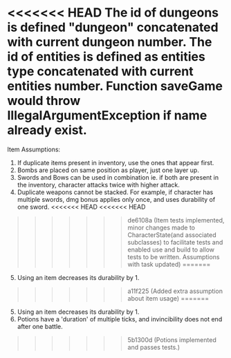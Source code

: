 <<<<<<< HEAD
The id of dungeons is defined "dungeon" concatenated with current dungeon number.
The id of entities is defined as entities type concatenated with current entities number.
Function saveGame would throw IllegalArgumentException if name already exist.
=======
Item Assumptions:
1. If duplicate items present in inventory, use the ones that appear first.
2. Bombs are placed on same position as player, just one layer up.
3. Swords and Bows can be used in combination ie. if both are present in the inventory, character attacks twice with higher attack.
4. Duplicate weapons cannot be stacked. For example, if character has multiple swords, dmg bonus applies only once, and uses
   durability of one sword.
<<<<<<< HEAD
<<<<<<< HEAD
>>>>>>> de6108a (Item tests implemented, minor changes made to CharacterState(and associated subclasses) to facilitate tests and enabled use and build to allow tests to be written. Assumptions with task updated)
=======
5. Using an item decreases its durability by 1.
>>>>>>> a11f225 (Added extra assumption about item usage)
=======
5. Using an item decreases its durability by 1.
6. Potions have a 'duration' of multiple ticks, and invincibility does not end after one battle.
>>>>>>> 5b1300d (Potions implemented and passes tests.)
